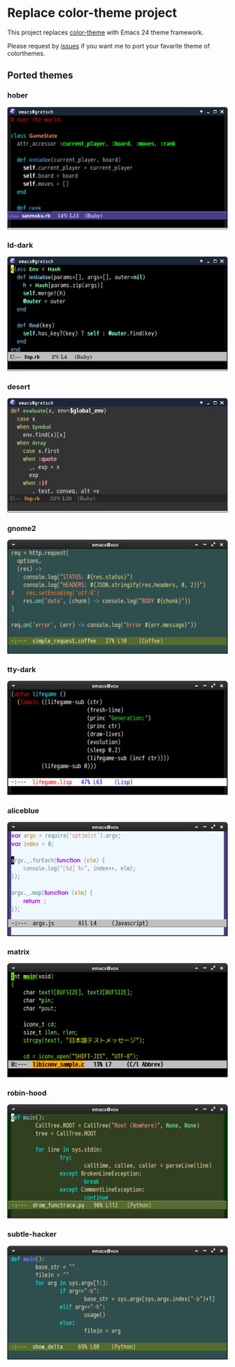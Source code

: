 # Replace color-theme project

This project replaces [color-theme](http://www.nongnu.org/color-theme/) with Emacs 24 theme framework.

Please request by [issues](https://github.com/emacs-jp/replace-colorthemes/issues) if you want me to port your favarite theme of colorthemes.


## Ported themes

### hober

![hober-theme](images/hober-theme.png)

### ld-dark

![ld-dark-theme](images/ld-dark-theme.png)

### desert

![desert](images/desert-theme.png)

### gnome2

![gnome2](images/gnome2-theme.png)

### tty-dark

![tty-dark](images/tty-dark-theme.png)

### aliceblue

![aliceblue](images/aliceblue-theme.png)

### matrix

![matrix](images/matrix-theme.png)

### robin-hood

![robin-hood](images/robin-hood-theme.png)

### subtle-hacker

![subtle-hacker](images/subtle-hacker-theme.png)
